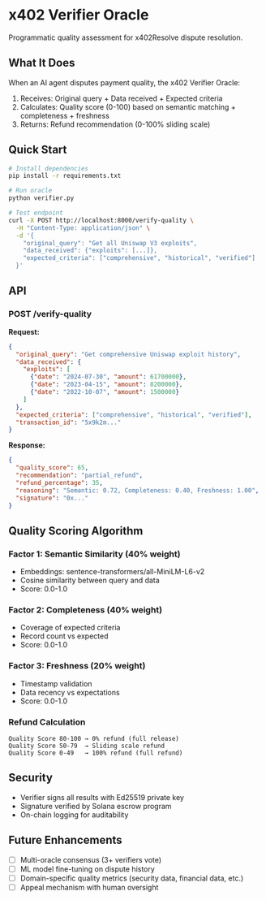 # x402 Verifier Oracle

Programmatic quality assessment for x402Resolve dispute resolution.

## What It Does

When an AI agent disputes payment quality, the x402 Verifier Oracle:
1. Receives: Original query + Data received + Expected criteria
2. Calculates: Quality score (0-100) based on semantic matching + completeness + freshness
3. Returns: Refund recommendation (0-100% sliding scale)

## Quick Start

```bash
# Install dependencies
pip install -r requirements.txt

# Run oracle
python verifier.py

# Test endpoint
curl -X POST http://localhost:8000/verify-quality \
  -H "Content-Type: application/json" \
  -d '{
    "original_query": "Get all Uniswap V3 exploits",
    "data_received": {"exploits": [...]},
    "expected_criteria": ["comprehensive", "historical", "verified"]
  }'
```

## API

### POST /verify-quality

**Request:**
```json
{
  "original_query": "Get comprehensive Uniswap exploit history",
  "data_received": {
    "exploits": [
      {"date": "2024-07-30", "amount": 61700000},
      {"date": "2023-04-15", "amount": 8200000},
      {"date": "2022-10-07", "amount": 1500000}
    ]
  },
  "expected_criteria": ["comprehensive", "historical", "verified"],
  "transaction_id": "5x9k2m..."
}
```

**Response:**
```json
{
  "quality_score": 65,
  "recommendation": "partial_refund",
  "refund_percentage": 35,
  "reasoning": "Semantic: 0.72, Completeness: 0.40, Freshness: 1.00",
  "signature": "0x..."
}
```

## Quality Scoring Algorithm

### Factor 1: Semantic Similarity (40% weight)
- Embeddings: sentence-transformers/all-MiniLM-L6-v2
- Cosine similarity between query and data
- Score: 0.0-1.0

### Factor 2: Completeness (40% weight)
- Coverage of expected criteria
- Record count vs expected
- Score: 0.0-1.0

### Factor 3: Freshness (20% weight)
- Timestamp validation
- Data recency vs expectations
- Score: 0.0-1.0

### Refund Calculation

```
Quality Score 80-100 → 0% refund (full release)
Quality Score 50-79  → Sliding scale refund
Quality Score 0-49   → 100% refund (full refund)
```

## Security

- Verifier signs all results with Ed25519 private key
- Signature verified by Solana escrow program
- On-chain logging for auditability

## Future Enhancements

- [ ] Multi-oracle consensus (3+ verifiers vote)
- [ ] ML model fine-tuning on dispute history
- [ ] Domain-specific quality metrics (security data, financial data, etc.)
- [ ] Appeal mechanism with human oversight
